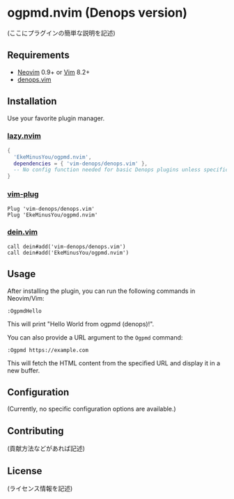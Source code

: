 # ogpmd.nvim (Denops version)

(ここにプラグインの簡単な説明を記述)

## Requirements

- [Neovim](https://neovim.io/) 0.9+ or [Vim](https://www.vim.org/) 8.2+
- [denops.vim](https://github.com/vim-denops/denops.vim)

## Installation

Use your favorite plugin manager.

### [lazy.nvim](https://github.com/folke/lazy.nvim)

```lua
{
  'EkeMinusYou/ogpmd.nvim',
  dependencies = { 'vim-denops/denops.vim' },
  -- No config function needed for basic Denops plugins unless specific setup is required
}
```

### [vim-plug](https://github.com/junegunn/vim-plug)

```vim
Plug 'vim-denops/denops.vim'
Plug 'EkeMinusYou/ogpmd.nvim'
```

### [dein.vim](https://github.com/Shougo/dein.vim)

```vim
call dein#add('vim-denops/denops.vim')
call dein#add('EkeMinusYou/ogpmd.nvim')
```

## Usage

After installing the plugin, you can run the following commands in Neovim/Vim:

```vim
:OgpmdHello
```

This will print "Hello World from ogpmd (denops)!".

You can also provide a URL argument to the `Ogpmd` command:

```vim
:Ogpmd https://example.com
```

This will fetch the HTML content from the specified URL and display it in a new buffer.

## Configuration

(Currently, no specific configuration options are available.)

## Contributing

(貢献方法などがあれば記述)

## License

(ライセンス情報を記述)
